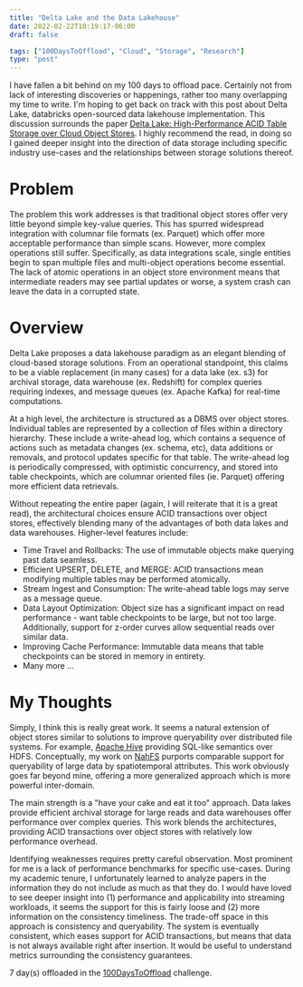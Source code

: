 ```yaml
---
title: "Delta Lake and the Data Lakehouse"
date: 2022-02-22T10:19:17-06:00
draft: false

tags: ["100DaysToOffload", "Cloud", "Storage", "Research"]
type: "post"
---
```


I have fallen a bit behind on my 100 days to offload pace. Certainly not from lack of interesting discoveries or happenings, rather too many overlapping my time to write. I'm hoping to get back on track with this post about Delta Lake, databricks open-sourced data lakehouse implementation. This discussion surrounds the paper [Delta Lake: High-Performance ACID Table Storage over Cloud Object Stores](https://databricks.com/jp/wp-content/uploads/2020/08/p975-armbrust.pdf). I highly recommend the read, in doing so I gained deeper insight into the direction of data storage including specific industry use-cases and the relationships between storage solutions thereof.

# Problem

The problem this work addresses is that traditional object stores offer very little beyond simple key-value queries. This has spurred widespread integration with columnar file formats (ex. Parquet) which offer more acceptable performance than simple scans. However, more complex operations still suffer. Specifically, as data integrations scale, single entities begin to span multiple files and multi-object operations become essential. The lack of atomic operations in an object store environment means that intermediate readers may see partial updates or worse, a system crash can leave the data in a corrupted state.

# Overview

Delta Lake proposes a data lakehouse paradigm as an elegant blending of cloud-based storage solutions. From an operational standpoint, this claims to be a viable replacement (in many cases) for a data lake (ex. s3) for archival storage, data warehouse (ex. Redshift) for complex queries requiring indexes, and message queues (ex. Apache Kafka) for real-time computations.

At a high level, the architecture is structured as a DBMS over object stores. Individual tables are represented by a collection of files within a directory hierarchy. These include a write-ahead log, which contains a sequence of actions such as metadata changes (ex. schema, etc), data additions or removals, and protocol updates specific for that table. The write-ahead log is periodically compressed, with optimistic concurrency, and stored into table checkpoints, which are columnar oriented files (ie. Parquet) offering more efficient data retrievals.

Without repeating the entire paper (again, I will reiterate that it is a great read), the architectural choices ensure ACID transactions over object stores, effectively blending many of the advantages of both data lakes and data warehouses. Higher-level features include:
- Time Travel and Rollbacks: The use of immutable objects make querying past data seamless.
- Efficient UPSERT, DELETE, and MERGE: ACID transactions mean modifying multiple tables may be performed atomically.
- Stream Ingest and Consumption: The write-ahead table logs may serve as a message queue.
- Data Layout Optimization: Object size has a significant impact on read performance - want table checkpoints to be large, but not too large. Additionally, support for z-order curves allow sequential reads over similar data.
- Improving Cache Performance: Immutable data means that table checkpoints can be stored in memory in entirety.
- Many more ...

# My Thoughts

Simply, I think this is really great work. It seems a natural extension of object stores similar to solutions to improve queryability over distributed file systems. For example, [Apache Hive](https://hive.apache.org/) providing SQL-like semantics over HDFS. Conceptually, my work on [NahFS](https://blackpine.io/publications/Atlas-v8-Final-UCC.pdf) purports comparable support for queryability of large data by spatiotemporal attributes. This work obviously goes far beyond mine, offering a more generalized approach which is more powerful inter-domain.

The main strength is a "have your cake and eat it too" approach. Data lakes provide efficient archival storage for large reads and data warehouses offer performance over complex queries. This work blends the architectures, providing ACID transactions over object stores with relatively low performance overhead.

Identifying weaknesses requires pretty careful observation. Most prominent for me is a lack of performance benchmarks for specific use-cases. During my academic tenure, I unfortunately learned to analyze papers in the information they do not include as much as that they do. I would have loved to see deeper insight into (1) performance and applicability into streaming workloads, it seems the support for this is fairly loose and (2) more information on the consistency timeliness. The trade-off space in this approach is consistency and queryability. The system is eventually consistent, which eases support for ACID transactions, but means that data is not always available right after insertion. It would be useful to understand metrics surrounding the consistency guarantees.

7 day(s) offloaded in the [100DaysToOffload](https://100daystooffload.com/) challenge.
